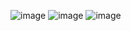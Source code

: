 ![image](https://user-images.githubusercontent.com/75235451/175944517-8c6112cc-7a33-450c-9c29-bce6e2a3b63e.png)
![image](https://user-images.githubusercontent.com/75235451/175944715-a62e73e8-e853-41b7-bf47-adbd1183f00c.png)
![image](https://user-images.githubusercontent.com/75235451/175944858-cdd2c414-ddc6-44b2-a6d4-dc0279ac9dda.png)
